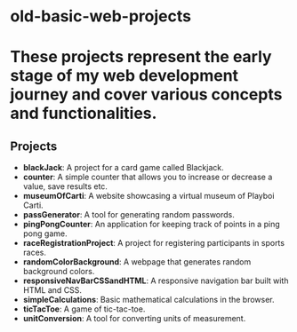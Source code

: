 # old-basic-web-projects
<h1>These projects represent the early stage of my web development journey and cover various concepts and functionalities.</h1>
 <h2>Projects</h2>
  <ul>
    <li><strong>blackJack</strong>: A project for a card game called Blackjack.</li>
    <li><strong>counter</strong>: A simple counter that allows you to increase or decrease a value, save results etc.</li>
    <li><strong>museumOfCarti</strong>: A website showcasing a virtual museum of Playboi Carti.</li>
    <li><strong>passGenerator</strong>: A tool for generating random passwords.</li>
    <li><strong>pingPongCounter</strong>: An application for keeping track of points in a ping pong game.</li>
    <li><strong>raceRegistrationProject</strong>: A project for registering participants in sports races.</li>
    <li><strong>randomColorBackground</strong>: A webpage that generates random background colors.</li>
    <li><strong>responsiveNavBarCSSandHTML</strong>: A responsive navigation bar built with HTML and CSS.</li>
    <li><strong>simpleCalculations</strong>: Basic mathematical calculations in the browser.</li>
    <li><strong>ticTacToe</strong>: A game of tic-tac-toe.</li>
    <li><strong>unitConversion</strong>: A tool for converting units of measurement.</li>
  </ul>


